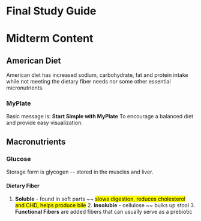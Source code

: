# Final Study Guide
# Midterm Content
## American Diet
American diet has increased sodium, carbohydrate, fat and protein intake while not meeting the dietary fiber needs nor some other essential micronutrients. 
### MyPlate
Basic message is: **Start Simple with MyPlate** 
To encourage a balanced diet and provide easy visualization. 
## Macronutrients
### Glucose
Storage form is glycogen -- stored in the muscles and liver. 
#### Dietary Fiber
1. **Soluble** - found in soft parts ~~ <mark class="hltr-yellow">slows digestion, reduces cholesterol and CHD, helps produce bile</mark>
	2. **Insoluble** - cellulose ~~ bulks up stool 
	3. **Functional Fibers** are added fibers that can usually serve as a prebiotic